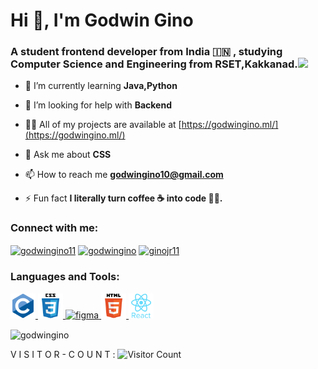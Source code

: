 <h1>Hi 👋, I'm Godwin Gino</h1>
<h3>A student frontend developer from India 🇮🇳 , studying Computer Science and Engineering from RSET,Kakkanad.<img src="https://media.tenor.com/q4L3wKD-P7YAAAAj/hydra-we-bhack.gif"></h3>

- 🌱 I’m currently learning **Java,Python**

- 🤝 I’m looking for help with **Backend**

- 👨‍💻 All of my projects are available at [https://godwingino.ml/](https://godwingino.ml/)

- 💬 Ask me about **CSS**

- 📫 How to reach me **godwingino10@gmail.com**

- ⚡ Fun fact **I literally turn coffee ☕ into code 👨‍💻.**

<h3 align="left">Connect with me:</h3>
<p align="left">
<a href="https://twitter.com/godwingino11" target="blank"><img align="center" src="https://raw.githubusercontent.com/rahuldkjain/github-profile-readme-generator/master/src/images/icons/Social/twitter.svg" alt="godwingino11" height="30" width="40" /></a>
<a href="https://linkedin.com/in/godwingino" target="blank"><img align="center" src="https://raw.githubusercontent.com/rahuldkjain/github-profile-readme-generator/master/src/images/icons/Social/linked-in-alt.svg" alt="godwingino" height="30" width="40" /></a>
<a href="https://instagram.com/ginojr11" target="blank"><img align="center" src="https://raw.githubusercontent.com/rahuldkjain/github-profile-readme-generator/master/src/images/icons/Social/instagram.svg" alt="ginojr11" height="30" width="40" /></a>
</p>

<h3 align="left">Languages and Tools:</h3>
<p align="left"> <a href="https://www.cprogramming.com/" target="_blank" rel="noreferrer"> <img src="https://raw.githubusercontent.com/devicons/devicon/master/icons/c/c-original.svg" alt="c" width="40" height="40"/> </a> <a href="https://www.w3schools.com/css/" target="_blank" rel="noreferrer"> <img src="https://raw.githubusercontent.com/devicons/devicon/master/icons/css3/css3-original-wordmark.svg" alt="css3" width="40" height="40"/> </a> <a href="https://www.figma.com/" target="_blank" rel="noreferrer"> <img src="https://www.vectorlogo.zone/logos/figma/figma-icon.svg" alt="figma" width="40" height="40"/> </a> <a href="https://www.w3.org/html/" target="_blank" rel="noreferrer"> <img src="https://raw.githubusercontent.com/devicons/devicon/master/icons/html5/html5-original-wordmark.svg" alt="html5" width="40" height="40"/> </a> <a href="https://reactjs.org/" target="_blank" rel="noreferrer"> <img src="https://raw.githubusercontent.com/devicons/devicon/master/icons/react/react-original-wordmark.svg" alt="react" width="40" height="40"/> </a> </p>



<p><img align="center" src="https://github-readme-streak-stats.herokuapp.com/?user=godwingino&" alt="godwingino" /></p>


V I S I T O R - C O U N T : 
![Visitor Count](https://profile-counter.glitch.me/godwingino/count.svg)
<!---
godwingino/godwingino is a ✨ special ✨ repository because its `README.md` (this file) appears on your GitHub profile.
You can click the Preview link to take a look at your changes.
--->
